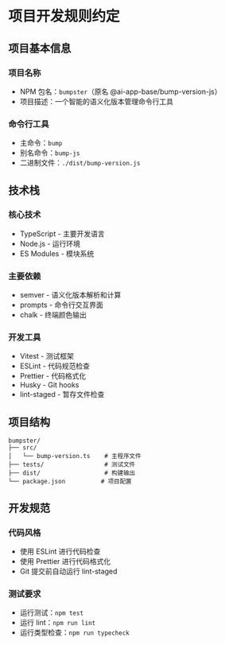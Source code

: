 # 项目开发规则约定

## 项目基本信息

### 项目名称

- NPM 包名：`bumpster`（原名 @ai-app-base/bump-version-js）
- 项目描述：一个智能的语义化版本管理命令行工具

### 命令行工具

- 主命令：`bump`
- 别名命令：`bump-js`
- 二进制文件：`./dist/bump-version.js`

## 技术栈

### 核心技术

- TypeScript - 主要开发语言
- Node.js - 运行环境
- ES Modules - 模块系统

### 主要依赖

- semver - 语义化版本解析和计算
- prompts - 命令行交互界面
- chalk - 终端颜色输出

### 开发工具

- Vitest - 测试框架
- ESLint - 代码规范检查
- Prettier - 代码格式化
- Husky - Git hooks
- lint-staged - 暂存文件检查

## 项目结构

```
bumpster/
├── src/
│   └── bump-version.ts    # 主程序文件
├── tests/                 # 测试文件
├── dist/                  # 构建输出
└── package.json          # 项目配置
```

## 开发规范

### 代码风格

- 使用 ESLint 进行代码检查
- 使用 Prettier 进行代码格式化
- Git 提交前自动运行 lint-staged

### 测试要求

- 运行测试：`npm test`
- 运行 lint：`npm run lint`
- 运行类型检查：`npm run typecheck`

<!-- 最后更新时间: 2025-01-08T05:27:33+08:00 -->
